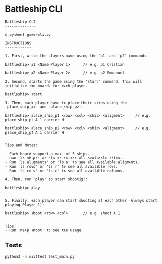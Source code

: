 # Battleship CLI


	Battleship CLI
    --------------

    $ python3 game/cli.py

    INSTRUCTIONS
    ------------

    1. First, write the players name using the 'p1' and 'p2' commands:

    battleship> p1 <Name Player 1>      // e.g. p1 Cristian

    battleship> p2 <Name Player 2>      // e.g. p2 Emmanuel

    2. Second, starts the game using the 'start' command. This will initialize the boards for each player.

    battleship> start

    3. Then, each player have to place their ships using the 'place_ship_p1' and 'place_ship_p2':

    battleship> place_ship_p1 <row> <col> <ship> <aligment>     // e.g. place_ship_p1 A 1 carrier H

    battleship> place_ship_p2 <row> <col> <ship> <aligment>     // e.g. place_ship_p2 A 1 carrier H


    Tips and Notes:

    - Each board support a max. of 5 ships.
    - Run 'ls ships' or 'ls s' to see all available ships.
    - Run 'ls aligments' or 'ls a' to see all available aligments.
    - Run 'ls rows' or 'ls r' to see all available rows.
    - Run 'ls cols' or 'ls c' to see all available columns.

    4. Then, run 'play' to start shootig!:

    battleship> play


    5. Finally, each player can start shooting at each other (Always start playing Player 1):

    battleship> shoot <row> <col>       // e.g. shoot A 1


    Tips:
    - Run 'help shoot' to see the usage.


## Tests

```bash
python3 -m unittest test_main.py
```